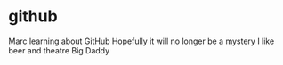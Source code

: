# github
Marc learning about GitHub
Hopefully it will no longer be a mystery
I like beer and theatre
Big Daddy
